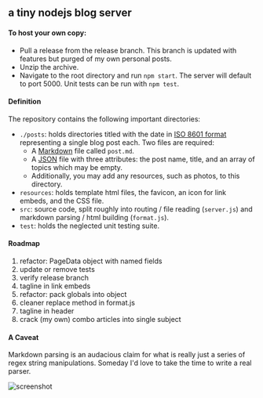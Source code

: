 ## a tiny nodejs blog server

#### To host your own copy:
- Pull a release from the release branch. This branch is updated with features but purged of my own personal posts.
- Unzip the archive.
- Navigate to the root directory and run `npm start`. The server will default to port 5000.
Unit tests can be run with `npm test`.

#### Definition
The repository contains the following important directories:
- `./posts`: holds directories titled with the date in [ISO 8601 format](https://en.wikipedia.org/wiki/ISO_8601) representing a single blog post each. Two files are required:
  - A [Markdown](https://www.markdownguide.org/) file called `post.md`.
  - A [JSON](https://en.wikipedia.org/wiki/JSON) file with three attributes: the post name, title, and an array of topics which may be empty.
  - Additionally, you may add any resources, such as photos, to this directory. 
- `resources`: holds template html files, the favicon, an icon for link embeds, and the CSS file.
- `src`: source code, split roughly into routing / file reading (`server.js`) and markdown parsing / html building (`format.js`).
- `test`: holds the neglected unit testing suite.

#### Roadmap
1. refactor: PageData object with named fields
2. update or remove tests
3. verify release branch
4. tagline in link embeds
6. refactor: pack globals into object
7. cleaner replace method in format.js
8. tagline in header
9.  crack (my own) combo articles into single subject

#### A Caveat
Markdown parsing is an audacious claim for what is really just a series of regex string manipulations. Someday I'd love to take the time to write a real parser. 

![screenshot](https://imgur.com/wbTqj35.jpg "Screenshot")

